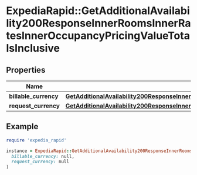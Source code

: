 # ExpediaRapid::GetAdditionalAvailability200ResponseInnerRoomsInnerRatesInnerOccupancyPricingValueTotalsInclusive

## Properties

| Name | Type | Description | Notes |
| ---- | ---- | ----------- | ----- |
| **billable_currency** | [**GetAdditionalAvailability200ResponseInnerRoomsInnerRatesInnerOccupancyPricingValueTotalsInclusiveBillableCurrency**](GetAdditionalAvailability200ResponseInnerRoomsInnerRatesInnerOccupancyPricingValueTotalsInclusiveBillableCurrency.md) |  | [optional] |
| **request_currency** | [**GetAdditionalAvailability200ResponseInnerRoomsInnerRatesInnerOccupancyPricingValueTotalsInclusiveBillableCurrency**](GetAdditionalAvailability200ResponseInnerRoomsInnerRatesInnerOccupancyPricingValueTotalsInclusiveBillableCurrency.md) |  | [optional] |

## Example

```ruby
require 'expedia_rapid'

instance = ExpediaRapid::GetAdditionalAvailability200ResponseInnerRoomsInnerRatesInnerOccupancyPricingValueTotalsInclusive.new(
  billable_currency: null,
  request_currency: null
)
```

